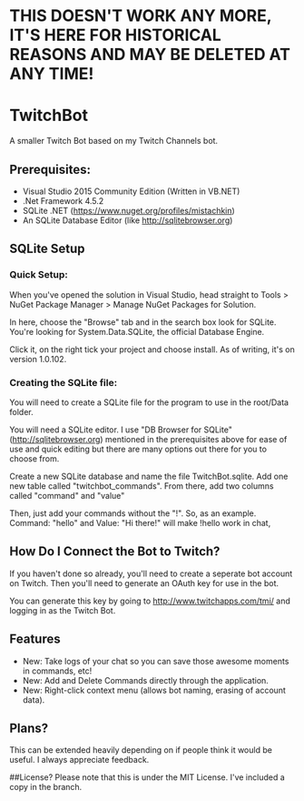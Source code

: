 # THIS DOESN'T WORK ANY MORE, IT'S HERE FOR HISTORICAL REASONS AND MAY BE DELETED AT ANY TIME!

# TwitchBot
A smaller Twitch Bot based on my Twitch Channels bot.

## Prerequisites:
- Visual Studio 2015 Community Edition (Written in VB.NET)
- .Net Framework 4.5.2
- SQLite .NET (https://www.nuget.org/profiles/mistachkin)
- An SQLite Database Editor (like http://sqlitebrowser.org)

## SQLite Setup

### Quick Setup:
When you've opened the solution in Visual Studio, head straight to Tools > NuGet Package Manager > Manage NuGet Packages for Solution.

In here, choose the "Browse" tab and in the search box look for SQLite. You're looking for System.Data.SQLite, the official Database Engine.

Click it, on the right tick your project and choose install. As of writing, it's on version 1.0.102.

### Creating the SQLite file:
You will need to create a SQLite file for the program to use in the root/Data folder.

You will need a SQLite editor. I use "DB Browser for SQLite" (http://sqlitebrowser.org) mentioned in the prerequisites above for ease of use and quick editing but there are many options out there for you to choose from.

Create a new SQLite database and name the file TwitchBot.sqlite. Add one new table called "twitchbot_commands". From there, add two columns called "command"
and "value"

Then, just add your commands without the "!". So, as an example. Command: "hello" and Value: "Hi there!" will make !hello work
in chat,

## How Do I Connect the Bot to Twitch?
If you haven't done so already, you'll need to create a seperate bot account on Twitch. Then you'll need to generate an OAuth key for use in the bot.

You can generate this key by going to http://www.twitchapps.com/tmi/ and logging in as the Twitch Bot.

## Features
- New: Take logs of your chat so you can save those awesome moments in commands, etc!
- New: Add and Delete Commands directly through the application.
- New: Right-click context menu (allows bot naming, erasing of account data).

## Plans?
This can be extended heavily depending on if people think it would be useful. I always appreciate feedback.

##License?
Please note that this is under the MIT License. I've included a copy in the branch.
